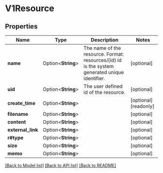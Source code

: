 # V1Resource

## Properties

Name | Type | Description | Notes
------------ | ------------- | ------------- | -------------
**name** | Option<**String**> | The name of the resource. Format: resources/{id} id is the system generated unique identifier. | [optional]
**uid** | Option<**String**> | The user defined id of the resource. | [optional]
**create_time** | Option<**String**> |  | [optional][readonly]
**filename** | Option<**String**> |  | [optional]
**content** | Option<**String**> |  | [optional]
**external_link** | Option<**String**> |  | [optional]
**r#type** | Option<**String**> |  | [optional]
**size** | Option<**String**> |  | [optional]
**memo** | Option<**String**> |  | [optional]

[[Back to Model list]](../README.md#documentation-for-models) [[Back to API list]](../README.md#documentation-for-api-endpoints) [[Back to README]](../README.md)



